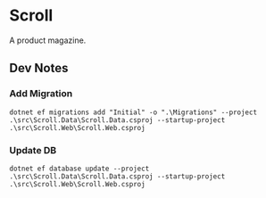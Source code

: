 # Scroll

A product magazine.

## Dev Notes

### Add Migration
`dotnet ef migrations add "Initial" -o ".\Migrations" --project .\src\Scroll.Data\Scroll.Data.csproj --startup-project .\src\Scroll.Web\Scroll.Web.csproj`

### Update DB
`dotnet ef database update --project .\src\Scroll.Data\Scroll.Data.csproj --startup-project .\src\Scroll.Web\Scroll.Web.csproj`
